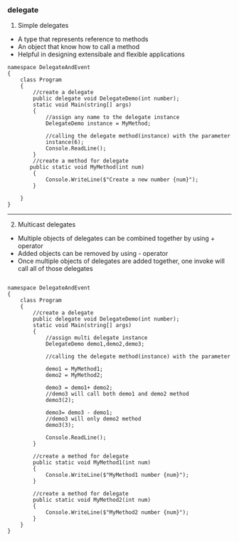 ### delegate

1. Simple delegates
  - A type that represents reference to methods
   - An object that know how to call a method
   - Helpful in designing extensibale and flexible applications

```
namespace DelegateAndEvent
{
    class Program
    {
        //create a delegate
        public delegate void DelegateDemo(int number);
        static void Main(string[] args)
        {
            //assign any name to the delegate instance
            DelegateDemo instance = MyMethod;

            //calling the delegate method(instance) with the parameter 
            instance(6);
            Console.ReadLine();
        }
        //create a method for delegate
       public static void MyMethod(int num)
        {
            Console.WriteLine($"Create a new number {num}");
        }

    }
}
```
---
2. Multicast delegates
  - Multiple objects of delegates can be combined together by using + operator
  - Added objects can be removed by using - operator
  - Once multiple objects of delegates are added together, one invoke will call all of those delegates

```

namespace DelegateAndEvent
{
    class Program
    {
        //create a delegate
        public delegate void DelegateDemo(int number);
        static void Main(string[] args)
        {
            //assign multi delegate instance
            DelegateDemo demo1,demo2,demo3;

            //calling the delegate method(instance) with the parameter 

            demo1 = MyMethod1;
            demo2 = MyMethod2;

            demo3 = demo1+ demo2;
            //demo3 will call both demo1 and demo2 method
            demo3(2);

            demo3= demo3 - demo1;
            //demo3 will only demo2 method
            demo3(3);

            Console.ReadLine();
        }

        //create a method for delegate
        public static void MyMethod1(int num)
        {
            Console.WriteLine($"MyMethod1 number {num}");
        }

        //create a method for delegate
        public static void MyMethod2(int num)
        {
            Console.WriteLine($"MyMethod2 number {num}");
        }
    }
}

```


